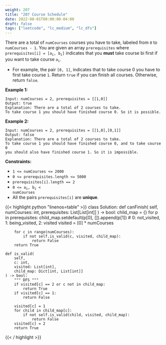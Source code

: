 ```yaml
---
weight: 207
title: "207 Course Schedule"
date: 2022-08-01T00:00:00-04:00
draft: false
tags: ["leetcode", "lc_medium", "lc_dfs"]
---
```


There are a total of `numCourses` courses you have to take, labeled from `0` to `numCourses - 1`. You are given an array `prerequisites` where <code>prerequisites[i] = [a<sub>i</sub>, b<sub>i</sub>]</code> indicates that you **must** take course bi first if you want to take course <code>a<sub>i</sub></code>.

- For example, the pair `[0, 1]`, indicates that to take course 0 you have to first take course `1`.
Return `true` if you can finish all courses. Otherwise, return `false`.

**Example 1:**
```
Input: numCourses = 2, prerequisites = [[1,0]]
Output: true
Explanation: There are a total of 2 courses to take. 
To take course 1 you should have finished course 0. So it is possible.
```
**Example 2:**
```
Input: numCourses = 2, prerequisites = [[1,0],[0,1]]
Output: false
Explanation: There are a total of 2 courses to take. 
To take course 1 you should have finished course 0, and to take course 0
you should also have finished course 1. So it is impossible.
```

**Constraints:**
- `1 <= numCourses <= 2000`
- `0 <= prerequisites.length <= 5000`
- `prerequisites[i].length == 2`
- <code>0 <= a<sub>i</sub>, b<sub>i</sub> < numCourses</code>
- All the pairs `prerequisites[i]` are **unique**.

<div class="tabs"></div>
<div class="tab-content">
<div id="python" class="lang">
{{< highlight python "linenos=table" >}}
class Solution:
    def canFinish(
        self,
        numCourses: int,
        prerequisites: List[List[int]]
    ) -> bool:
        child_map = {}
        for p in prerequisites:
            child_map.setdefault(p[0], []).append(p[1])
        # 0: not_visited, 1: being_visited, 2: visited
        visited = [0] * numCourses

        for c in range(numCourses):
            if not self.is_valid(c, visited, child_map):
                return False
        return True
        
    def is_valid(
        self,
        c: int,
        visited: List[int],
        child_map: Dict[int, List[int]]
    ) -> bool:
        """ DFS """
        if visited[c] == 2 or c not in child_map:
            return True
        if visited[c] == 1:
            return False

        visited[c] = 1
        for child in child_map[c]:
            if not self.is_valid(child, visited, child_map):
                return False
        visited[c] = 2
        return True
{{< / highlight >}}
</div>
</div>
